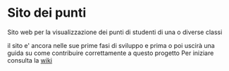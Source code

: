 # Sito dei punti
Sito web per la visualizzazione dei punti di studenti di una o diverse classi

il sito e' ancora nelle sue prime fasi di sviluppo e prima o poi uscirà una guida su come contribuire correttamente a questo progetto
Per iniziare consulta la [wiki](https://github.com/Maro314o/sito-punti/wiki)
